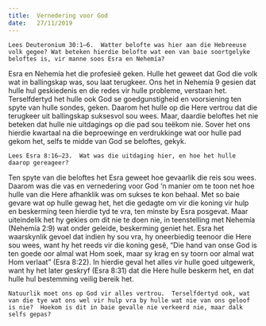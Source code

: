 ```yaml
---
title:  Vernedering voor God
date:   27/11/2019
---
```


`Lees Deuteronium 30:1–6.  Watter belofte was hier aan die Hebreeuse volk gegee? Wat beteken hierdie belofte wat een van baie soortgelyke beloftes is, vir manne soos Esra en Nehemía?` 

Esra en Nehemía het die profesieë geken.  Hulle het geweet dat God die volk wat in ballingskap was, sou laat terugkeer. Ons het in Nehemía 9 gesien dat hulle hul geskiedenis en die redes vir hulle probleme, verstaan het. Terselfdertyd het hulle ook God se goedgunstigheid en voorsiening ten spyte van hulle sondes, geken. Daarom het hulle op die Here vertrou dat die terugkeer uit ballingskap suksesvol sou wees.  Maar, daardie beloftes het nie beteken dat hulle nie uitdagings op die pad sou teëkom nie.  Sover het ons hierdie kwartaal na die beproewinge en verdrukkinge wat oor hulle pad gekom het, selfs te midde van God se beloftes, gekyk.  

`Lees Esra 8:16–23.  Wat was die uitdaging hier, en hoe het hulle daarop gereageer?` 

Ten spyte van die beloftes het Esra geweet hoe gevaarlik die reis sou wees.  Daarom was die vas en vernedering voor God ‘n manier om te toon net hoe hulle van die Here afhanklik was om sukses te kon behaal.  Met so baie gevare wat op hulle gewag het, het die gedagte om vir die koning vir hulp en beskerming teen hierdie tyd te vra, ten minste by Esra posgevat. Maar uiteindelik het hy gekies om dit nie te doen nie, in teenstelling met Nehemía (Nehemía 2:9) wat onder geleide, beskerming geniet het.  Esra het waarskynlik gevoel dat indien hy sou vra, hy oneerbiedig teenoor die Here sou wees, want hy het reeds vir die koning gesê, “Die hand van onse God is ten goede oor almal wat Hom soek, maar sy krag en sy toorn oor almal wat Hom verlaat” (Esra 8:22).  In hierdie geval het alles vir hulle goed uitgewerk, want hy het later geskryf (Esra 8:31) dat die Here hulle beskerm het, en dat hulle hul bestemming veilig bereik het. 

`Natuurlik moet ons op God vir alles vertrou.  Terselfdertyd ook, wat van die tye wat ons wel vir hulp vra by hulle wat nie van ons geloof is nie?  Hoekom is dit in baie gevalle nie verkeerd nie, maar dalk selfs gepas?`